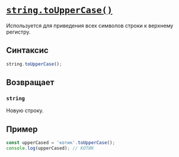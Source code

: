 # [`string.toUpperCase()`](../index.md)

Используется для приведения всех символов строки к верхнему регистру.

## Синтаксис

```js
string.toUpperCase();
```

## Возвращает

### `string`

Новую строку.

## Пример

```js
const upperCased = 'котик'.toUpperCase();
console.log(upperCased); // КОТИК
```

